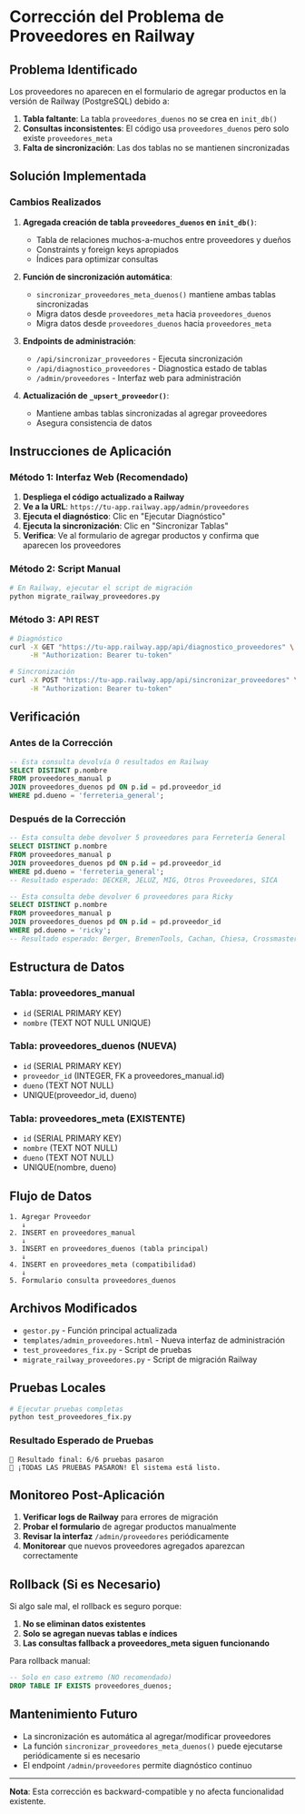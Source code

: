 # Corrección del Problema de Proveedores en Railway

## Problema Identificado

Los proveedores no aparecen en el formulario de agregar productos en la versión de Railway (PostgreSQL) debido a:

1. **Tabla faltante**: La tabla `proveedores_duenos` no se crea en `init_db()`
2. **Consultas inconsistentes**: El código usa `proveedores_duenos` pero solo existe `proveedores_meta`
3. **Falta de sincronización**: Las dos tablas no se mantienen sincronizadas

## Solución Implementada

### Cambios Realizados

1. **Agregada creación de tabla `proveedores_duenos` en `init_db()`**:
   - Tabla de relaciones muchos-a-muchos entre proveedores y dueños
   - Constraints y foreign keys apropiados
   - Índices para optimizar consultas

2. **Función de sincronización automática**:
   - `sincronizar_proveedores_meta_duenos()` mantiene ambas tablas sincronizadas
   - Migra datos desde `proveedores_meta` hacia `proveedores_duenos`
   - Migra datos desde `proveedores_duenos` hacia `proveedores_meta`

3. **Endpoints de administración**:
   - `/api/sincronizar_proveedores` - Ejecuta sincronización
   - `/api/diagnostico_proveedores` - Diagnostica estado de tablas
   - `/admin/proveedores` - Interfaz web para administración

4. **Actualización de `_upsert_proveedor()`**:
   - Mantiene ambas tablas sincronizadas al agregar proveedores
   - Asegura consistencia de datos

## Instrucciones de Aplicación

### Método 1: Interfaz Web (Recomendado)

1. **Despliega el código actualizado a Railway**
2. **Ve a la URL**: `https://tu-app.railway.app/admin/proveedores`
3. **Ejecuta el diagnóstico**: Clic en "Ejecutar Diagnóstico"
4. **Ejecuta la sincronización**: Clic en "Sincronizar Tablas"
5. **Verifica**: Ve al formulario de agregar productos y confirma que aparecen los proveedores

### Método 2: Script Manual

```bash
# En Railway, ejecutar el script de migración
python migrate_railway_proveedores.py
```

### Método 3: API REST

```bash
# Diagnóstico
curl -X GET "https://tu-app.railway.app/api/diagnostico_proveedores" \
     -H "Authorization: Bearer tu-token"

# Sincronización  
curl -X POST "https://tu-app.railway.app/api/sincronizar_proveedores" \
     -H "Authorization: Bearer tu-token"
```

## Verificación

### Antes de la Corrección
```sql
-- Esta consulta devolvía 0 resultados en Railway
SELECT DISTINCT p.nombre 
FROM proveedores_manual p
JOIN proveedores_duenos pd ON p.id = pd.proveedor_id
WHERE pd.dueno = 'ferreteria_general';
```

### Después de la Corrección
```sql
-- Esta consulta debe devolver 5 proveedores para Ferretería General
SELECT DISTINCT p.nombre 
FROM proveedores_manual p
JOIN proveedores_duenos pd ON p.id = pd.proveedor_id
WHERE pd.dueno = 'ferreteria_general';
-- Resultado esperado: DECKER, JELUZ, MIG, Otros Proveedores, SICA

-- Esta consulta debe devolver 6 proveedores para Ricky
SELECT DISTINCT p.nombre 
FROM proveedores_manual p
JOIN proveedores_duenos pd ON p.id = pd.proveedor_id
WHERE pd.dueno = 'ricky';
-- Resultado esperado: Berger, BremenTools, Cachan, Chiesa, Crossmaster, MIG
```

## Estructura de Datos

### Tabla: proveedores_manual
- `id` (SERIAL PRIMARY KEY)
- `nombre` (TEXT NOT NULL UNIQUE)

### Tabla: proveedores_duenos (NUEVA)
- `id` (SERIAL PRIMARY KEY)
- `proveedor_id` (INTEGER, FK a proveedores_manual.id)
- `dueno` (TEXT NOT NULL)
- UNIQUE(proveedor_id, dueno)

### Tabla: proveedores_meta (EXISTENTE)
- `id` (SERIAL PRIMARY KEY)
- `nombre` (TEXT NOT NULL)
- `dueno` (TEXT NOT NULL)
- UNIQUE(nombre, dueno)

## Flujo de Datos

```
1. Agregar Proveedor
   ↓
2. INSERT en proveedores_manual
   ↓
3. INSERT en proveedores_duenos (tabla principal)
   ↓
4. INSERT en proveedores_meta (compatibilidad)
   ↓
5. Formulario consulta proveedores_duenos
```

## Archivos Modificados

- `gestor.py` - Función principal actualizada
- `templates/admin_proveedores.html` - Nueva interfaz de administración
- `test_proveedores_fix.py` - Script de pruebas
- `migrate_railway_proveedores.py` - Script de migración Railway

## Pruebas Locales

```bash
# Ejecutar pruebas completas
python test_proveedores_fix.py
```

### Resultado Esperado de Pruebas
```
🏁 Resultado final: 6/6 pruebas pasaron
🎉 ¡TODAS LAS PRUEBAS PASARON! El sistema está listo.
```

## Monitoreo Post-Aplicación

1. **Verificar logs de Railway** para errores de migración
2. **Probar el formulario** de agregar productos manualmente
3. **Revisar la interfaz** `/admin/proveedores` periódicamente
4. **Monitorear** que nuevos proveedores agregados aparezcan correctamente

## Rollback (Si es Necesario)

Si algo sale mal, el rollback es seguro porque:

1. **No se eliminan datos existentes**
2. **Solo se agregan nuevas tablas e índices**
3. **Las consultas fallback a proveedores_meta siguen funcionando**

Para rollback manual:
```sql
-- Solo en caso extremo (NO recomendado)
DROP TABLE IF EXISTS proveedores_duenos;
```

## Mantenimiento Futuro

- La sincronización es automática al agregar/modificar proveedores
- La función `sincronizar_proveedores_meta_duenos()` puede ejecutarse periódicamente si es necesario
- El endpoint `/admin/proveedores` permite diagnóstico continuo

---

**Nota**: Esta corrección es backward-compatible y no afecta funcionalidad existente.
